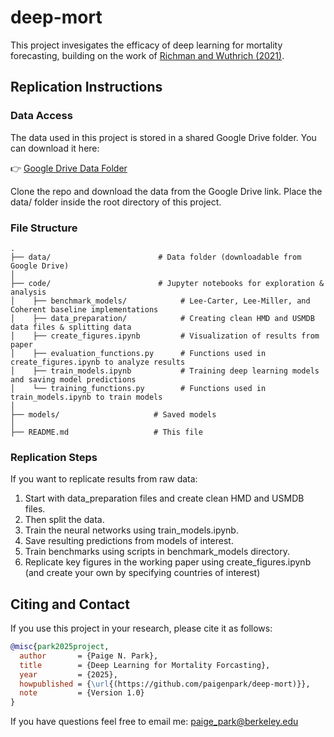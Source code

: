 # deep-mort

This project invesigates the efficacy of deep learning for mortality forecasting, building on the work of [Richman and Wuthrich (2021)](https://www.cambridge.org/core/journals/annals-of-actuarial-science/article/neural-network-extension-of-the-leecartermodel-to-multiple-populations/19651C62C3976DCD73C79E57CF4A071C). 

## Replication Instructions

### Data Access

The data used in this project is stored in a shared Google Drive folder. You can download it here:

👉 [Google Drive Data Folder](https://drive.google.com/drive/folders/1-ej8v9k_QCDLLW0CWtOwi5pudlqfyef0?usp=drive_link)

Clone the repo and download the data from the Google Drive link. Place the data/ folder inside the root directory of this project.

### File Structure
```
.
├── data/                        # Data folder (downloadable from Google Drive)
│
├── code/                        # Jupyter notebooks for exploration & analysis
│    ├── benchmark_models/            # Lee-Carter, Lee-Miller, and Coherent baseline implementations
│    ├── data_preparation/            # Creating clean HMD and USMDB data files & splitting data
│    ├── create_figures.ipynb         # Visualization of results from paper
│    ├── evaluation_functions.py      # Functions used in create_figures.ipynb to analyze results
│    ├── train_models.ipynb           # Training deep learning models and saving model predictions
│    └── training_functions.py        # Functions used in train_models.ipynb to train models
│
├── models/                     # Saved models 
│
├── README.md                   # This file
```
### Replication Steps

If you want to replicate results from raw data: 

  1. Start with data_preparation files and create clean HMD and USMDB files.
  2. Then split the data.
  3. Train the neural networks using train_models.ipynb.
  4. Save resulting predictions from models of interest.
  5. Train benchmarks using scripts in benchmark_models directory.
  6. Replicate key figures in the working paper using create_figures.ipynb (and create your own by specifying countries of interest) 

## Citing and Contact

If you use this project in your research, please cite it as follows:
```bibtex
@misc{park2025project,
  author       = {Paige N. Park},
  title        = {Deep Learning for Mortality Forcasting},
  year         = {2025},
  howpublished = {\url{(https://github.com/paigenpark/deep-mort)}},
  note         = {Version 1.0}
}
```
If you have questions feel free to email me: paige_park@berkeley.edu
